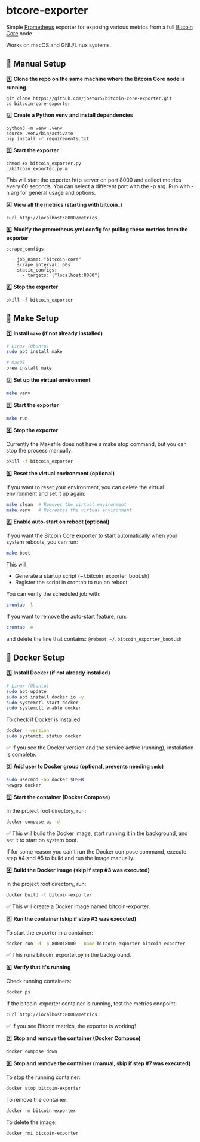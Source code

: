 # btcore-exporter

Simple [Prometheus](https://prometheus.io/) exporter for exposing various metrics from a full [Bitcoin Core](https://bitcoincore.org/) node.

Works on macOS and GNU/Linux systems.

## :hammer: Manual Setup

:one: **Clone the repo on the same machine where the Bitcoin Core node is running.**
```
git clone https://github.com/joetor5/bitcoin-core-exporter.git
cd bitcoin-core-exporter
```

:two: **Create a Python venv and install dependencies**
```
python3 -m venv .venv
source .venv/bin/activate
pip install -r requirements.txt
```

:three: **Start the exporter**
```
chmod +x bitcoin_exporter.py
./bitcoin_exporter.py &
```

This will start the exporter http server on port 8000 and collect metrics every 60 seconds. You can select a different port with the -p arg. Run with -h arg for general usage and options.

:four: **View all the metrics (starting with bitcoin_)**
```
curl http://localhost:8000/metrics

```
:five: **Modify the prometheus.yml config for pulling these metrics from the exporter**
```
scrape_configs:

  - job_name: "bitcoin-core"
    scrape_interval: 60s
    static_configs:
      - targets: ["localhost:8000"]

```

:six: **Stop the exporter**
```
pkill -f bitcoin_exporter
```


## :wrench: Make Setup

:one: **Install `make` (if not already installed)**
```sh
# Linux (Ubuntu)
sudo apt install make 

# macOS
brew install make      
```

:two: **Set up the virtual environment**
```sh
make venv
```

:three: **Start the exporter**
```sh
make run
```

:four: **Stop the exporter**

Currently the Makefile does not have a make stop command, but you can stop the process manually:
```sh
pkill -f bitcoin_exporter
```

:five: **Reset the virtual environment (optional)**

If you want to reset your environment, you can delete the virtual environment and set it up again:
```sh
make clean  # Removes the virtual environment
make venv   # Recreates the virtual environment
```

:six: **Enable auto-start on reboot (optional)**

If you want the Bitcoin Core exporter to start automatically when your system reboots, you can run:

```sh
make boot
```

This will:
* Generate a startup script (~/.bitcoin_exporter_boot.sh)
* Register the script in crontab to run on reboot

You can verify the scheduled job with:
```sh
crontab -l
```

If you want to remove the auto-start feature, run:
```sh
crontab -e
```

and delete the line that contains: `@reboot ~/.bitcoin_exporter_boot.sh`


## :whale: Docker Setup

:one: **Install Docker (if not already installed)**
```sh
# Linux (Ubuntu)
sudo apt update
sudo apt install docker.io -y
sudo systemctl start docker
sudo systemctl enable docker
```

To check if Docker is installed:
```sh
docker --version
sudo systemctl status docker
```
:white_check_mark: If you see the Docker version and the service active (running), installation is complete.

:two: **Add user to Docker group (optional, prevents needing `sudo`)**
```sh
sudo usermod -aG docker $USER
newgrp docker
```

:three: **Start the container (Docker Compose)**

In the project root directory, run:
```sh
docker compose up -d
```
:white_check_mark: This will build the Docker image, start running it in the background, and set it to start on system boot.

If for some reason you can't run the Docker compose command, execute step #4 and #5 to build and run the image manually.

:four: **Build the Docker image (skip if step #3 was executed)**

In the project root directory, run:
```sh
docker build -t bitcoin-exporter .
```
:white_check_mark: This will create a Docker image named bitcoin-exporter.

:five: **Run the container (skip if step #3 was executed)**

To start the exporter in a container:
```sh
docker run -d -p 8000:8000 --name bitcoin-exporter bitcoin-exporter
```
:white_check_mark: This runs bitcoin_exporter.py in the background.

:six: **Verify that it's running**

Check running containers:
```sh
docker ps
```
If the bitcoin-exporter container is running, test the metrics endpoint:
```sh
curl http://localhost:8000/metrics
```
:white_check_mark: If you see Bitcoin metrics, the exporter is working!

:seven: **Stop and remove the container (Docker Compose)**

```sh
docker compose down
```

:eight: **Stop and remove the container (manual, skip if step #7 was executed)**

To stop the running container:
```sh
docker stop bitcoin-exporter
```
To remove the container:
```sh
docker rm bitcoin-exporter
```
To delete the image:
```sh
docker rmi bitcoin-exporter
```
